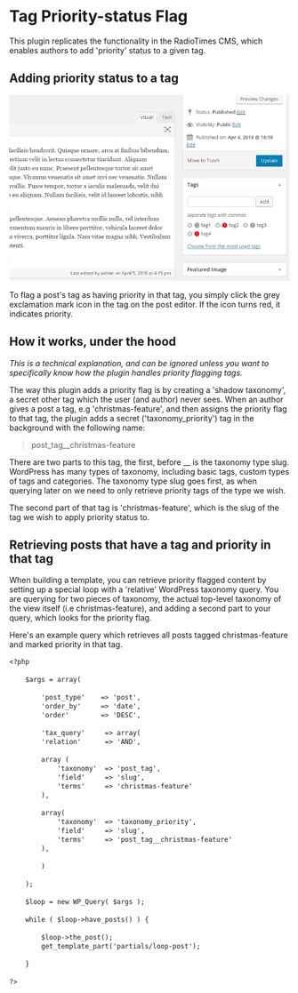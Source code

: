 # Tag Priority-status Flag

This plugin replicates the functionality in the RadioTimes CMS, which enables authors to add 'priority' status to a given tag.

## Adding priority status to a tag

![Image of priority flagging a tag](https://raw.githubusercontent.com/lukenicohen/wp-tag-priority/master/tag-flag.jpg)

To flag a post's tag as having priority in that tag, you simply click the grey exclamation mark icon in the tag on the post editor. If the icon turns red, it indicates priority.

## How it works, under the hood

*This is a technical explanation, and can be ignored unless you want to specifically know how the plugin handles priority flagging tags.*

The way this plugin adds a priority flag is by creating a 'shadow taxonomy', a secret other tag which the user (and author) never sees. When an author gives a post a tag, e.g 'christmas-feature', and then assigns the priority flag to that tag, the plugin adds a secret ('taxonomy_priority') tag in the background with the following name:

> post_tag__christmas-feature

There are two parts to this tag, the first, before __ is the taxonomy type slug. WordPress has many types of taxonomy, including basic tags, custom types of tags and categories. The taxonomy type slug goes first, as when querying later on we need to only retrieve priority tags of the type we wish.

The second part of that tag is 'christmas-feature', which is the slug of the tag we wish to apply priority status to.

## Retrieving posts that have a tag and priority in that tag

When building a template, you can retrieve priority flagged content by setting up a special loop with a 'relative' WordPress taxonomy query. You are querying for two pieces of taxonomy, the actual top-level taxonomy of the view itself (i.e christmas-feature), and adding a second part to your query, which looks for the priority flag.

Here's an example query which retrieves all posts tagged christmas-feature and marked priority in that tag.

```
<?php

    $args = array(

        'post_type'    => 'post',
        'order_by'     => 'date',
        'order'        => 'DESC',

        'tax_query'     => array(
        'relation'      => 'AND',

        array (
            'taxonomy'  => 'post_tag',
            'field'     => 'slug',
            'terms'     => 'christmas-feature'
        ),

        array(
            'taxonomy'  => 'taxonomy_priority',
            'field'     => 'slug',
            'terms'     => 'post_tag__christmas-feature'
        ),

        )

    );

    $loop = new WP_Query( $args );

    while ( $loop->have_posts() ) {

        $loop->the_post();
        get_template_part('partials/loop-post');

    }

?>
```
